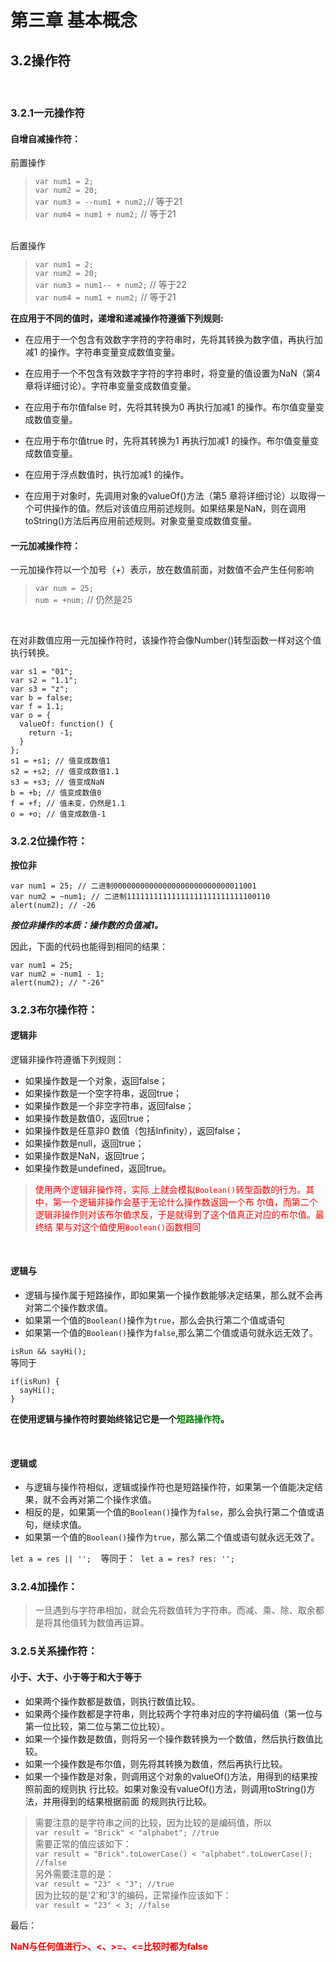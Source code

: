 # 第三章 基本概念
## 3.2操作符
&nbsp;

### 3.2.1一元操作符
#### 自增自减操作符：

前置操作<br/>
>`var num1 = 2;`<br/>
`var num2 = 20;`<br/>
`var num3 = --num1 + num2;`// 等于21<br/>
`var num4 = num1 + num2;` // 等于21<br/>

<br/>
后置操作

>`var num1 = 2;`<br/>
`var num2 = 20;`<br/>
`var num3 = num1-- + num2;` // 等于22<br/>
`var num4 = num1 + num2;` // 等于21<br/>

**在应用于不同的值时，递增和递减操作符遵循下列规则:**

+ 在应用于一个包含有效数字字符的字符串时，先将其转换为数字值，再执行加减1 的操作。字符串变量变成数值变量。

+ 在应用于一个不包含有效数字字符的字符串时，将变量的值设置为NaN（第4 章将详细讨论）。字符串变量变成数值变量。

+ 在应用于布尔值false 时，先将其转换为0 再执行加减1 的操作。布尔值变量变成数值变量。

+ 在应用于布尔值true 时，先将其转换为1 再执行加减1 的操作。布尔值变量变成数值变量。

+ 在应用于浮点数值时，执行加减1 的操作。

+ 在应用于对象时，先调用对象的valueOf()方法（第5 章将详细讨论）以取得一个可供操作的值。然后对该值应用前述规则。如果结果是NaN，则在调用toString()方法后再应用前述规则。对象变量变成数值变量。

#### 一元加减操作符：

一元加操作符以一个加号（+）表示，放在数值前面，对数值不会产生任何影响

>`var num = 25;`<br/>
`num = +num;` // 仍然是25

<br/>

在对非数值应用一元加操作符时，该操作符会像Number()转型函数一样对这个值执行转换。

```
var s1 = "01";
var s2 = "1.1";
var s3 = "z";
var b = false;
var f = 1.1;
var o = {
  valueOf: function() {
    return -1;
  }
};
s1 = +s1; // 值变成数值1
s2 = +s2; // 值变成数值1.1
s3 = +s3; // 值变成NaN
b = +b; // 值变成数值0
f = +f; // 值未变，仍然是1.1
o = +o; // 值变成数值-1
```

### 3.2.2位操作符：

**按位非**
```
var num1 = 25; // 二进制00000000000000000000000000011001
var num2 = ~num1; // 二进制11111111111111111111111111100110
alert(num2); // -26
```

***按位非操作的本质：操作数的负值减1。***

因此，下面的代码也能得到相同的结果：
```
var num1 = 25;
var num2 = -num1 - 1;
alert(num2); // "-26"
```

### 3.2.3布尔操作符：

#### 逻辑非

逻辑非操作符遵循下列规则：

+ 如果操作数是一个对象，返回false；
+ 如果操作数是一个空字符串，返回true；
+ 如果操作数是一个非空字符串，返回false；
+ 如果操作数是数值0，返回true；
+ 如果操作数是任意非0 数值（包括Infinity），返回false；
+ 如果操作数是null，返回true；
+ 如果操作数是NaN，返回true；
+ 如果操作数是undefined，返回true。

><font color="red">使用两个逻辑非操作符，实际
上就会模拟`Boolean()`转型函数的行为。其中，第一个逻辑非操作会基于无论什么操作数返回一个布
尔值，而第二个逻辑非操作则对该布尔值求反，于是就得到了这个值真正对应的布尔值。最终结
果与对这个值使用`Boolean()`函数相同</font>

<br/>

#### 逻辑与

+ 逻辑与操作属于短路操作，即如果第一个操作数能够决定结果，那么就不会再对第二个操作数求值。
+ 如果第一个值的`Boolean()`操作为`true`，那么会执行第二个值或语句
+ 如果第一个值的`Boolean()`操作为`false`,那么第二个值或语句就永远无效了。

`isRun && sayHi();` <br/>
等同于
```
if(isRun) {
  sayHi();
}
```
**在使用逻辑与操作符时要始终铭记它是一个<font color="#008000" >短路操作符</font>。**

<br/>

#### 逻辑或

+ 与逻辑与操作符相似，逻辑或操作符也是短路操作符，如果第一个值能决定结果，就不会再对第二个操作求值。
+ 相反的是，如果第一个值的`Boolean()`操作为`false`，那么会执行第二个值或语句，继续求值。
+ 如果第一个值的`Boolean()`操作为`true`，那么第二个值或语句就永远无效了。

`let a = res || '';`&nbsp;&nbsp;&nbsp;&nbsp;等同于：&nbsp;&nbsp;`let a = res? res: '';`

### 3.2.4加操作：

>一旦遇到与字符串相加，就会先将数值转为字符串。而减、乘、除、取余都是将其他值转为数值再运算。

### 3.2.5关系操作符：

#### 小于、大于、小于等于和大于等于

+ 如果两个操作数都是数值，则执行数值比较。
+ 如果两个操作数都是字符串，则比较两个字符串对应的字符编码值（第一位与第一位比较，第二位与第二位比较）。
+ 如果一个操作数是数值，则将另一个操作数转换为一个数值，然后执行数值比较。
+ 如果一个操作数是布尔值，则先将其转换为数值，然后再执行比较。
+ 如果一个操作数是对象，则调用这个对象的valueOf()方法，用得到的结果按照前面的规则执
行比较。如果对象没有valueOf()方法，则调用toString()方法，并用得到的结果根据前面
的规则执行比较。

>需要注意的是字符串之间的比较，因为比较的是编码值，所以<br/>
`var result = "Brick" < "alphabet"; //true`<br/>
需要正常的值应该如下：<br/>
`var result = "Brick".toLowerCase() < "alphabet".toLowerCase(); //false`<br/>
另外需要注意的是：<br/>
`var result = "23" < "3"; //true`<br/>
因为比较的是'2'和'3'的编码，正常操作应该如下：<br/>
`var result = "23" < 3; //false`

最后：

**<font color="red">NaN与任何值进行>、<、>=、<=比较时都为false</font>**

